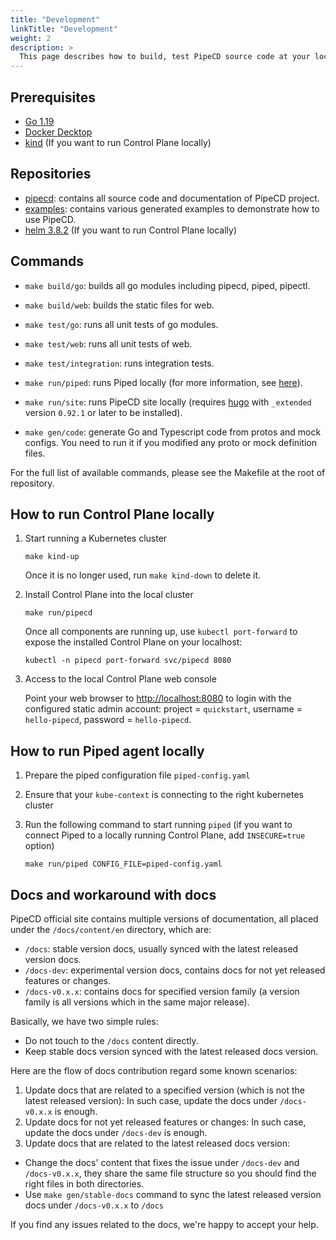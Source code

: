 ```yaml
---
title: "Development"
linkTitle: "Development"
weight: 2
description: >
  This page describes how to build, test PipeCD source code at your local environment.
---
```


## Prerequisites

- [Go 1.19](https://go.dev/)
- [Docker Decktop](https://www.docker.com/products/docker-desktop/)
- [kind](https://kind.sigs.k8s.io/docs/user/quick-start/#installation) (If you want to run Control Plane locally)

## Repositories
- [pipecd](https://github.com/pipe-cd/pipecd): contains all source code and documentation of PipeCD project.
- [examples](https://github.com/pipe-cd/examples): contains various generated examples to demonstrate how to use PipeCD.
- [helm 3.8.2](https://helm.sh/docs/intro/install/) (If you want to run Control Plane locally)

## Commands

- `make build/go`: builds all go modules including pipecd, piped, pipectl.
- `make build/web`: builds the static files for web.

- `make test/go`: runs all unit tests of go modules.
- `make test/web`: runs all unit tests of web.
- `make test/integration`: runs integration tests.

- `make run/piped`: runs Piped locally (for more information, see [here](#how-to-run-piped-agent-locally)).
- `make run/site`: runs PipeCD site locally (requires [hugo](https://github.com/gohugoio/hugo) with `_extended` version `0.92.1` or later to be installed).

- `make gen/code`: generate Go and Typescript code from protos and mock configs. You need to run it if you modified any proto or mock definition files.

For the full list of available commands, please see the Makefile at the root of repository.

## How to run Control Plane locally

1. Start running a Kubernetes cluster

    ``` console
    make kind-up
    ```

    Once it is no longer used, run `make kind-down` to delete it.

2. Install Control Plane into the local cluster

    ``` console
    make run/pipecd
    ```

    Once all components are running up, use `kubectl port-forward` to expose the installed Control Plane on your localhost:

    ``` console
    kubectl -n pipecd port-forward svc/pipecd 8080
    ```

3. Access to the local Control Plane web console

    Point your web browser to [http://localhost:8080](http://localhost:8080) to login with the configured static admin account: project = `quickstart`, username = `hello-pipecd`, password = `hello-pipecd`.

## How to run Piped agent locally

1. Prepare the piped configuration file `piped-config.yaml`

2. Ensure that your `kube-context` is connecting to the right kubernetes cluster

3. Run the following command to start running `piped` (if you want to connect Piped to a locally running Control Plane, add `INSECURE=true` option)

    ``` console
    make run/piped CONFIG_FILE=piped-config.yaml
    ```

## Docs and workaround with docs

PipeCD official site contains multiple versions of documentation, all placed under the `/docs/content/en` directory, which are:
- `/docs`: stable version docs, usually synced with the latest released version docs.
- `/docs-dev`: experimental version docs, contains docs for not yet released features or changes.
- `/docs-v0.x.x`: contains docs for specified version family (a version family is all versions which in the same major release).

Basically, we have two simple rules:
- Do not touch to the `/docs` content directly.
- Keep stable docs version synced with the latest released docs version.

Here are the flow of docs contribution regard some known scenarios:
1. Update docs that are related to a specified version (which is not the latest released version):
In such case, update the docs under `/docs-v0.x.x` is enough.
2. Update docs for not yet released features or changes:
In such case, update the docs under `/docs-dev` is enough.
3. Update docs that are related to the latest released docs version:
- Change the docs' content that fixes the issue under `/docs-dev` and `/docs-v0.x.x`, they share the same file structure so you should find the right files in both directories.
- Use `make gen/stable-docs` command to sync the latest released version docs under `/docs-v0.x.x` to `/docs`

If you find any issues related to the docs, we're happy to accept your help.
